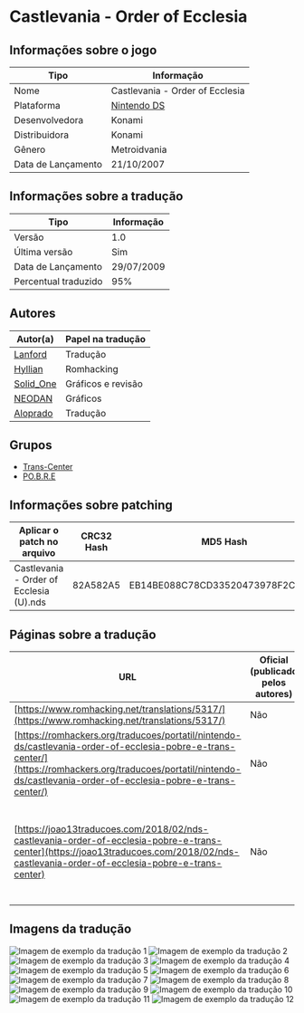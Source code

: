 # Castlevania - Order of Ecclesia

## Informações sobre o jogo

| Tipo | Informação |
| ----------- | ----------- |
| Nome | Castlevania \- Order of Ecclesia |
| Plataforma | [Nintendo DS](../) |
| Desenvolvedora | Konami |
| Distribuidora | Konami |
| Gênero | Metroidvania |
| Data de Lançamento | 21/10/2007 |

## Informações sobre a tradução

| Tipo | Informação |
| ----------- | ----------- |
| Versão | 1\.0 |
| Última versão | Sim |
| Data de Lançamento | 29/07/2009 |
| Percentual traduzido | 95% |

## Autores

| Autor(a) | Papel na tradução |
| ----------- | ----------- |
| [Lanford](../../../autores/lanford/) | Tradução |
| [Hyllian](../../../autores/hyllian/) | Romhacking |
| [Solid\_One](../../../autores/solid_one/) | Gráficos e revisão |
| [NEODAN](../../../autores/neodan/) | Gráficos |
| [Aloprado](../../../autores/aloprado/) | Tradução |

## Grupos

* [Trans\-Center](../../../grupos/trans-center/)
* [PO\.B\.R\.E](../../../grupos/pobre/)

## Informações sobre patching

| Aplicar o patch no arquivo | CRC32 Hash | MD5 Hash |
| ----------- | ----------- | ----------- |
| Castlevania \- Order of Ecclesia \(U\)\.nds | 82A582A5 | EB14BE088C78CD33520473978F2C9D16 |

## Páginas sobre a tradução

| URL | Oficial (publicado pelos autores) | Possuí link de download |
| ----------- | ----------- | ----------- |
| [https://www.romhacking.net/translations/5317/](https://www.romhacking.net/translations/5317/) | Não | Sim |
| [https://romhackers.org/traducoes/portatil/nintendo-ds/castlevania-order-of-ecclesia-pobre-e-trans-center/](https://romhackers.org/traducoes/portatil/nintendo-ds/castlevania-order-of-ecclesia-pobre-e-trans-center/) | Não | Não |
| [https://joao13traducoes.com/2018/02/nds-castlevania-order-of-ecclesia-pobre-e-trans-center](https://joao13traducoes.com/2018/02/nds-castlevania-order-of-ecclesia-pobre-e-trans-center) | Não | Sim, porém o arquivo ou página de download exige uma senha |

## Imagens da tradução

![Imagem de exemplo da tradução 1](1.png)
![Imagem de exemplo da tradução 2](10.png)
![Imagem de exemplo da tradução 3](11.png)
![Imagem de exemplo da tradução 4](12.png)
![Imagem de exemplo da tradução 5](2.png)
![Imagem de exemplo da tradução 6](3.png)
![Imagem de exemplo da tradução 7](4.png)
![Imagem de exemplo da tradução 8](5.png)
![Imagem de exemplo da tradução 9](6.png)
![Imagem de exemplo da tradução 10](7.png)
![Imagem de exemplo da tradução 11](8.png)
![Imagem de exemplo da tradução 12](9.png)